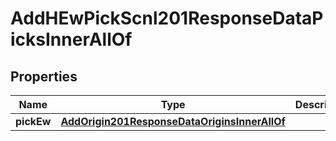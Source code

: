 

# AddHEwPickScnl201ResponseDataPicksInnerAllOf


## Properties

| Name | Type | Description | Notes |
|------------ | ------------- | ------------- | -------------|
|**pickEw** | [**AddOrigin201ResponseDataOriginsInnerAllOf**](AddOrigin201ResponseDataOriginsInnerAllOf.md) |  |  [optional] |



